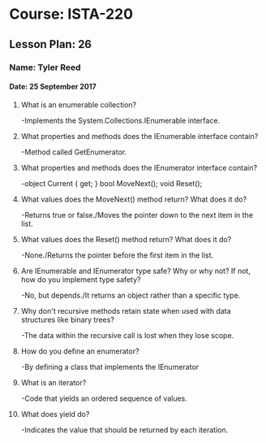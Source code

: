 # Course: ISTA-220
## Lesson Plan: 26
### Name: Tyler Reed
#### Date: 25 September 2017

1. What is an enumerable collection?

	-Implements the System.Collections.IEnumerable interface.
1. What properties and methods does the IEnumerable interface contain?

	-Method called GetEnumerator.
1. What properties and methods does the IEnumerator interface contain?

	-object Current { get; } bool MoveNext(); void Reset();
1. What values does the MoveNext() method return? What does it do?

	-Returns true or false./Moves the pointer down to the next item in the list.
1. What values does the Reset() method return? What does it do?

	-None./Returns the pointer before the first item in the list.
1. Are IEnumerable and IEnumerator type safe? Why or why not? If not, how do you implement type safety?

	-No, but depends./It returns an object rather than a specific type.
1. Why don't recursive methods retain state when used with data structures like binary trees?

	-The data within the recursive call is lost when they lose scope.
1. How do you define an enumerator?

	-By defining a class that implements the IEnumerator<T>
1. What is an iterator?

	-Code that yields an ordered sequence of values. 
1. What does yield do?

	-Indicates the value that should be returned by each iteration.
